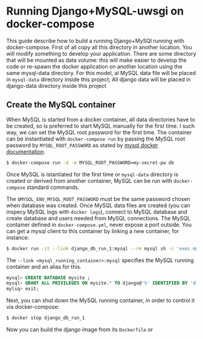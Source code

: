 
Running Django+MySQL-uwsgi on docker-compose
============================================

This guide describe how to build a running Django+MySQl running with docker-compose. First of all copy all this directory in another location. You will modify something to develop your application. There are some directory that will be mounted as data volume: this will make easier to develop the code or re-spawn the docker application on another location using the same mysql-data directory. For this model, al MySQL data file will be placed in `mysql-data` directory inside this project; All django data will be placed in django-data directory inside this project

## Create the MySQL container

When MySQL is started from a docker container, all data directories have to be created, so is preferred to start MySQL manually for the first time. I such way, we can set the MySQL root password for the first time. The container can be instantiated with `docker-compose run` by passing the MySQL root password by `MYSQL_ROOT_PASSWORD` as stated by [mysql docker documentation](https://registry.hub.docker.com/u/library/mysql/). 

```sh
$ docker-compose run -d -e MYSQL_ROOT_PASSWORD=my-secret-pw db
```

Once MySQL is istantiated for the first time or `mysql-data` directory is created or derived from another container, MySQL can be run with `docker-compose` standard commands. 

The `$MYSQL_ENV_MYSQL_ROOT_PASSWORD` must be the same password chosen when database was created. Once MySQL data files are created (you can inspecy MySQL logs with `docker logs`), connect to MySQL database and create database and users needed from MySQL connections. The MySQL container defined in `docker-compose.yml`, never expose a port outside. You can get a mysql client to this container by linking a new  container, for instance:

```sh
$ docker run -it --link django_db_run_1:mysql --rm mysql sh -c 'exec mysql -h"$MYSQL_PORT_3306_TCP_ADDR" -P"$MYSQL_PORT_3306_TCP_PORT" -uroot -p"$MYSQL_ENV_MYSQL_ROOT_PASSWORD"'
```

The `--link <mysql_running_container>:mysql` specifies the MySQL running container and an alias for this.

```SQL
mysql> CREATE DATABASE mysite ;
mysql> GRANT ALL PRIVILEGES ON mysite.* TO django@'%' IDENTIFIED BY 'django' ;
mylsq> exit;
```

Next, you can shut down the MySQL running container, in order to control it via docker-compose:

```sh
$ docker stop django_db_run_1
```

Now you can build the django image from its `Dockerfile` or 